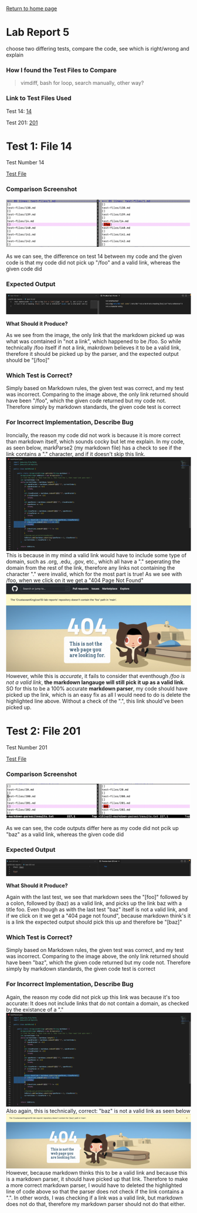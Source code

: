 [Return to home page](https://crustaceanking.github.io/cse15l-lab-reports/Lab-reports.html)

# Lab Report 5

choose two differing tests, compare the code, see which is right/wrong and explain

### How I found the Test Files to Compare

>vimdiff, bash for loop, search manually, other way?

### Link to Test Files Used

Test 14: [14](https://github.com/nidhidhamnani/markdown-parser/blob/main/test-files/14.md)

Test 201: [201](https://github.com/nidhidhamnani/markdown-parser/blob/main/test-files/201.md)

# Test 1: File 14 

Test Number 14

[Test File](https://github.com/nidhidhamnani/markdown-parser/blob/main/test-files/14.md)

### Comparison Screenshot

![Image](Lab5Comp14.png)

As we can see, the difference on test 14 between my code and the given code is that my code did not pick up "/foo" and a valid link, whereas the given code did

### Expected Output

![Image](Lab5Test14Img.png)

**What Should it Produce?**

As we see from the image, the only link that the markdown picked up was what was comtained in "not a link", which happened to be /foo. So while technically /foo itself if not a link, makrdown believes it to be a valid link, therefore it should be picked up by the parser, and the expected output should be  "[/foo]"

### Which Test is Correct?

Simply based on Markdown rules, the given test was correct, and my test was incorrect. Comparing to the image above, the only link returned should have been "/foo", which the given code returned but my code not. Therefore simply by markdown standards, the given code test is correct

### For Incorrect Implementation, Describe Bug

Ironcially, the reason my code did not work is because it is more correct than markdown itself, which sounds cocky but let me explain. In my code, as seen below, markParse2 (my markdown file) has a check to see if the link contains a "." character, and if it doesn't skip this link.
![Image](Lab5MarkError.png)
This is because in my mind a valid link would have to include some type of domain, such as .org, .edu, .gov, etc., which all have a "." seperating the domain from the rest of the link, therefore any links not containing the character "." were invalid, which for the most part is true! As we see with /foo, when we click on it we get a "404 Page Not Found"
![Image](Lab5Test14-404.png)
However, while this is *accurate*, it fails to consider that eventhough */foo is not a valid link*, **the markdown langauge will still pick it up as a valid link**. SO for this to be a 100% accurate **markdown parser**, my code should have picked up the link, which is an easy fix as all I would need to do is delete the highlighted line above. Without a check of the ".", this link should've been picked up.

# Test 2: File 201

Test Number 201

[Test File](https://github.com/nidhidhamnani/markdown-parser/blob/main/test-files/201.md)

### Comparison Screenshot

![Image](Lab5Comp201.png)

As we can see, the code outputs differ here as my code did not pcik up "baz" as a valid link, whereas the given code did

### Expected Output

![Image](Lab5Test201Img.png)

**What Should it Produce?**

Again with the last test, we see that markdown sees the "[foo]" followed by a colon, followed by (baz) as a valid link, and picks up the link baz with a title foo. Even though as with the last test "baz" itself is not a valid link, and if we click on it we get a "404 page not found", because markdown think's it is a link the expected output should pick this up and therefore be "[baz]"

### Which Test is Correct?

Simply based on Markdown rules, the given test was correct, and my test was incorrect. Comparing to the image above, the only link returned should have been "baz", which the given code returned but my code not. Therefore simply by markdown standards, the given code test is correct

### For Incorrect Implementation, Describe Bug

Again, the reason my code did not pick up this link was because it's too accurate: It does not include links that do not contain a domain, as checked by the existance of a "."
![Image](Lab5MarkError.png)
Also again, this is technically, correct: "baz" is not a valid link as seen below
![Image](Lab5404201.png)
However, because markdown thinks this to be a valid link and because this is a markdown parser, it should have picked up that link. Therefore to make a more correct markdown parser, I would have to deleted the highlighted line of code above so that the parser does not check if the link contains a ".". In other words, I was checking if a link was a valid link, but markdown does not do that, therefore my markdown parser should not do that either.
